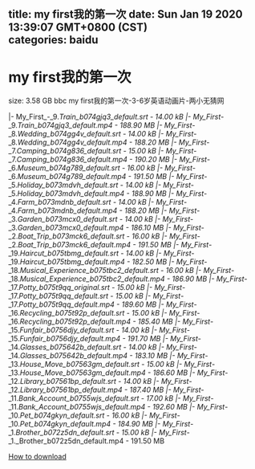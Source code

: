 
title: my first我的第一次
date: Sun Jan 19 2020 13:39:07 GMT+0800 (CST)    
categories: baidu
---

# my first我的第一次
size: 3.58 GB
 bbc my first我的第一次-3-6岁英语动画片-两小无猜网
 
|- My_First_-_9._Train_b074gjq3_default.srt - 14.00 kB
|- My_First_-_9._Train_b074gjq3_default.mp4 - 188.90 MB
|- My_First_-_8._Wedding_b074gg4v_default.srt - 14.00 kB
|- My_First_-_8._Wedding_b074gg4v_default.mp4 - 188.20 MB
|- My_First_-_7._Camping_b074g836_default.srt - 15.00 kB
|- My_First_-_7._Camping_b074g836_default.mp4 - 190.20 MB
|- My_First_-_6._Museum_b074g789_default.srt - 16.00 kB
|- My_First_-_6._Museum_b074g789_default.mp4 - 191.50 MB
|- My_First_-_5._Holiday_b073mdvh_default.srt - 14.00 kB
|- My_First_-_5._Holiday_b073mdvh_default.mp4 - 188.90 MB
|- My_First_-_4._Farm_b073mdnb_default.srt - 14.00 kB
|- My_First_-_4._Farm_b073mdnb_default.mp4 - 188.20 MB
|- My_First_-_3._Garden_b073mcx0_default.srt - 14.00 kB
|- My_First_-_3._Garden_b073mcx0_default.mp4 - 186.10 MB
|- My_First_-_2._Boat_Trip_b073mck6_default.srt - 16.00 kB
|- My_First_-_2._Boat_Trip_b073mck6_default.mp4 - 191.50 MB
|- My_First_-_19._Haircut_b075tbmg_default.srt - 14.00 kB
|- My_First_-_19._Haircut_b075tbmg_default.mp4 - 182.50 MB
|- My_First_-_18._Musical_Experience_b075tbc2_default.srt - 16.00 kB
|- My_First_-_18._Musical_Experience_b075tbc2_default.mp4 - 186.90 MB
|- My_First_-_17._Potty_b075t9qq_original.srt - 15.00 kB
|- My_First_-_17._Potty_b075t9qq_default.srt - 15.00 kB
|- My_First_-_17._Potty_b075t9qq_default.mp4 - 189.60 MB
|- My_First_-_16._Recycling_b075t92p_default.srt - 15.00 kB
|- My_First_-_16._Recycling_b075t92p_default.mp4 - 185.40 MB
|- My_First_-_15._Funfair_b0756djy_default.srt - 14.00 kB
|- My_First_-_15._Funfair_b0756djy_default.mp4 - 191.70 MB
|- My_First_-_14._Glasses_b075642b_default.srt - 14.00 kB
|- My_First_-_14._Glasses_b075642b_default.mp4 - 183.10 MB
|- My_First_-_13._House_Move_b07563gm_default.srt - 15.00 kB
|- My_First_-_13._House_Move_b07563gm_default.mp4 - 186.60 MB
|- My_First_-_12._Library_b07561bp_default.srt - 14.00 kB
|- My_First_-_12._Library_b07561bp_default.mp4 - 187.40 MB
|- My_First_-_11._Bank_Account_b0755wjs_default.srt - 17.00 kB
|- My_First_-_11._Bank_Account_b0755wjs_default.mp4 - 192.60 MB
|- My_First_-_10._Pet_b074gkyn_default.srt - 16.00 kB
|- My_First_-_10._Pet_b074gkyn_default.mp4 - 184.90 MB
|- My_First_-_1._Brother_b072z5dn_default.srt - 15.00 kB
|- My_First_-_1._Brother_b072z5dn_default.mp4 - 191.50 MB

[How to download](https://bpcam.bemobtrk.com/go/2ceec3aa-1ca2-46d6-b9ff-aaa5c184517c?jno=4016)